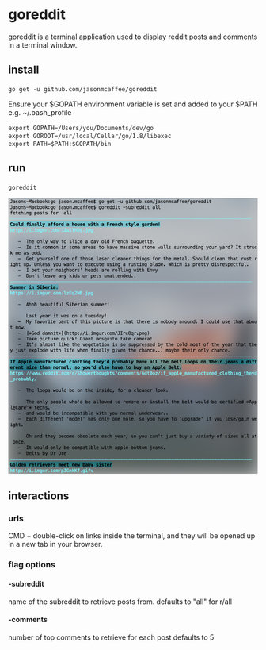 # goreddit
goreddit is a terminal application used to display reddit posts and comments in a terminal window.

## install
```
go get -u github.com/jasonmcaffee/goreddit
```

Ensure your $GOPATH environment variable is set and added to your $PATH
e.g. ~/.bash_profile
```
export GOPATH=/Users/you/Documents/dev/go
export GOROOT=/usr/local/Cellar/go/1.8/libexec
export PATH=$PATH:$GOPATH/bin
```
## run
```
goreddit
```

![Alt text](goreddit-terminal.png?raw=true "Optional Title")
## interactions
### urls
CMD + double-click on links inside the terminal, and they will be opened up in a new tab in your browser.

### flag options

#### -subreddit
name of the subreddit to retrieve posts from.
defaults to "all" for r/all

#### -comments
number of top comments to retrieve for each post
defaults to 5